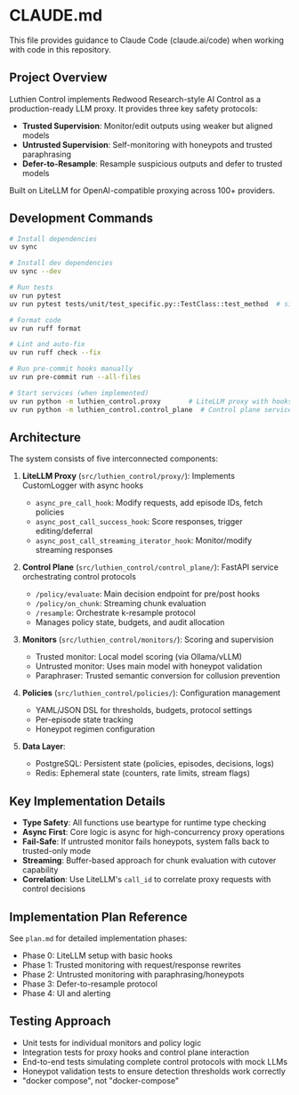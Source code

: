 # CLAUDE.md

This file provides guidance to Claude Code (claude.ai/code) when working with code in this repository.

## Project Overview

Luthien Control implements Redwood Research-style AI Control as a production-ready LLM proxy. It provides three key safety protocols:
- **Trusted Supervision**: Monitor/edit outputs using weaker but aligned models
- **Untrusted Supervision**: Self-monitoring with honeypots and trusted paraphrasing
- **Defer-to-Resample**: Resample suspicious outputs and defer to trusted models

Built on LiteLLM for OpenAI-compatible proxying across 100+ providers.

## Development Commands

```bash
# Install dependencies
uv sync

# Install dev dependencies
uv sync --dev

# Run tests
uv run pytest
uv run pytest tests/unit/test_specific.py::TestClass::test_method  # single test

# Format code
uv run ruff format

# Lint and auto-fix
uv run ruff check --fix

# Run pre-commit hooks manually
uv run pre-commit run --all-files

# Start services (when implemented)
uv run python -m luthien_control.proxy       # LiteLLM proxy with hooks
uv run python -m luthien_control.control_plane  # Control plane service
```

## Architecture

The system consists of five interconnected components:

1. **LiteLLM Proxy** (`src/luthien_control/proxy/`): Implements CustomLogger with async hooks
   - `async_pre_call_hook`: Modify requests, add episode IDs, fetch policies
   - `async_post_call_success_hook`: Score responses, trigger editing/deferral
   - `async_post_call_streaming_iterator_hook`: Monitor/modify streaming responses

2. **Control Plane** (`src/luthien_control/control_plane/`): FastAPI service orchestrating control protocols
   - `/policy/evaluate`: Main decision endpoint for pre/post hooks
   - `/policy/on_chunk`: Streaming chunk evaluation
   - `/resample`: Orchestrate k-resample protocol
   - Manages policy state, budgets, and audit allocation

3. **Monitors** (`src/luthien_control/monitors/`): Scoring and supervision
   - Trusted monitor: Local model scoring (via Ollama/vLLM)
   - Untrusted monitor: Uses main model with honeypot validation
   - Paraphraser: Trusted semantic conversion for collusion prevention

4. **Policies** (`src/luthien_control/policies/`): Configuration management
   - YAML/JSON DSL for thresholds, budgets, protocol settings
   - Per-episode state tracking
   - Honeypot regimen configuration

5. **Data Layer**:
   - PostgreSQL: Persistent state (policies, episodes, decisions, logs)
   - Redis: Ephemeral state (counters, rate limits, stream flags)

## Key Implementation Details

- **Type Safety**: All functions use beartype for runtime type checking
- **Async First**: Core logic is async for high-concurrency proxy operations
- **Fail-Safe**: If untrusted monitor fails honeypots, system falls back to trusted-only mode
- **Streaming**: Buffer-based approach for chunk evaluation with cutover capability
- **Correlation**: Use LiteLLM's `call_id` to correlate proxy requests with control decisions

## Implementation Plan Reference

See `plan.md` for detailed implementation phases:
- Phase 0: LiteLLM setup with basic hooks
- Phase 1: Trusted monitoring with request/response rewrites
- Phase 2: Untrusted monitoring with paraphrasing/honeypots
- Phase 3: Defer-to-resample protocol
- Phase 4: UI and alerting

## Testing Approach

- Unit tests for individual monitors and policy logic
- Integration tests for proxy hooks and control plane interaction
- End-to-end tests simulating complete control protocols with mock LLMs
- Honeypot validation tests to ensure detection thresholds work correctly
- "docker compose", not "docker-compose"

